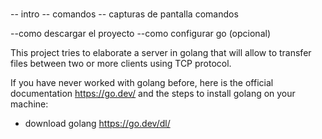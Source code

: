 # 
--  intro
-- comandos
-- capturas de pantalla comandos 


--como descargar el proyecto
--como configurar go (opcional)


This project tries to elaborate a server in golang that will allow to transfer files between two or more clients using TCP protocol.

If you have never worked with golang before, here is the official documentation https://go.dev/ and the steps to install golang on your machine:

- download golang https://go.dev/dl/